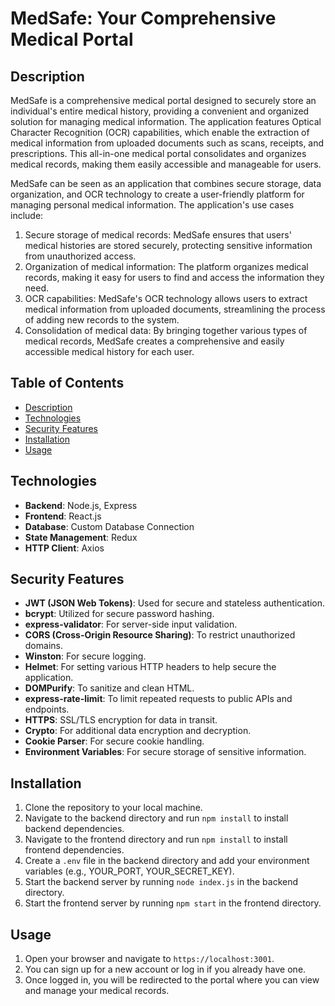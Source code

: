 # MedSafe: Your Comprehensive Medical Portal

## Description

MedSafe is a comprehensive medical portal designed to securely store an individual's entire medical history, providing a convenient and organized solution for managing medical information. The application features Optical Character Recognition (OCR) capabilities, which enable the extraction of medical information from uploaded documents such as scans, receipts, and prescriptions. This all-in-one medical portal consolidates and organizes medical records, making them easily accessible and manageable for users.

MedSafe can be seen as an application that combines secure storage, data organization, and OCR technology to create a user-friendly platform for managing personal medical information. The application's use cases include:

1. Secure storage of medical records: MedSafe ensures that users' medical histories are stored securely, protecting sensitive information from unauthorized access.
2. Organization of medical information: The platform organizes medical records, making it easy for users to find and access the information they need.
3. OCR capabilities: MedSafe's OCR technology allows users to extract medical information from uploaded documents, streamlining the process of adding new records to the system.
4. Consolidation of medical data: By bringing together various types of medical records, MedSafe creates a comprehensive and easily accessible medical history for each user.

## Table of Contents
- [Description](#description)
- [Technologies](#technologies)
- [Security Features](#security-features)
- [Installation](#installation)
- [Usage](#usage)

## Technologies

- **Backend**: Node.js, Express
- **Frontend**: React.js
- **Database**: Custom Database Connection
- **State Management**: Redux
- **HTTP Client**: Axios

## Security Features

- **JWT (JSON Web Tokens)**: Used for secure and stateless authentication.
- **bcrypt**: Utilized for secure password hashing.
- **express-validator**: For server-side input validation.
- **CORS (Cross-Origin Resource Sharing)**: To restrict unauthorized domains.
- **Winston**: For secure logging.
- **Helmet**: For setting various HTTP headers to help secure the application.
- **DOMPurify**: To sanitize and clean HTML.
- **express-rate-limit**: To limit repeated requests to public APIs and endpoints.
- **HTTPS**: SSL/TLS encryption for data in transit.
- **Crypto**: For additional data encryption and decryption.
- **Cookie Parser**: For secure cookie handling.
- **Environment Variables**: For secure storage of sensitive information.

## Installation

1. Clone the repository to your local machine.
2. Navigate to the backend directory and run `npm install` to install backend dependencies.
3. Navigate to the frontend directory and run `npm install` to install frontend dependencies.
4. Create a `.env` file in the backend directory and add your environment variables (e.g., YOUR_PORT, YOUR_SECRET_KEY).
5. Start the backend server by running `node index.js` in the backend directory.
6. Start the frontend server by running `npm start` in the frontend directory.

## Usage

1. Open your browser and navigate to `https://localhost:3001`.
2. You can sign up for a new account or log in if you already have one.
3. Once logged in, you will be redirected to the portal where you can view and manage your medical records.